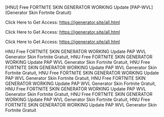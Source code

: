 [HNU] Free FORTNITE SKIN GENERATOR WORKING Update [PAP-WVL] (Generator Skin Fortnite Gratuit)

Click Here to Get Access: https://igenerator.site/all.html

Click Here to Get Access: https://igenerator.site/all.html

Click Here to Get Access: https://igenerator.site/all.html

 HNU Free FORTNITE SKIN GENERATOR WORKING Update PAP WVL Generator Skin Fortnite Gratuit, HNU Free FORTNITE SKIN GENERATOR WORKING Update PAP WVL Generator Skin Fortnite Gratuit, HNU Free FORTNITE SKIN GENERATOR WORKING Update PAP WVL Generator Skin Fortnite Gratuit, HNU Free FORTNITE SKIN GENERATOR WORKING Update PAP WVL Generator Skin Fortnite Gratuit, HNU Free FORTNITE SKIN GENERATOR WORKING Update PAP WVL Generator Skin Fortnite Gratuit, HNU Free FORTNITE SKIN GENERATOR WORKING Update PAP WVL Generator Skin Fortnite Gratuit, HNU Free FORTNITE SKIN GENERATOR WORKING Update PAP WVL Generator Skin Fortnite Gratuit, HNU Free FORTNITE SKIN GENERATOR WORKING Update PAP WVL Generator Skin Fortnite Gratuit
